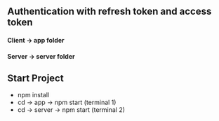 ## Authentication with refresh token and access token

#### Client -> app folder
#### Server -> server folder

## Start Project
- npm install
- cd -> app -> npm start (terminal 1)
- cd -> server -> npm start (terminal 2)
  

